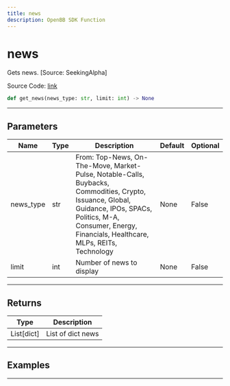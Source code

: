 ```yaml
---
title: news
description: OpenBB SDK Function
---
```


# news

Gets news. [Source: SeekingAlpha]

Source Code: [link](https://github.com/OpenBB-finance/OpenBBTerminal/tree/main/openbb_terminal/stocks/discovery/seeking_alpha_model.py#L199)

```python
def get_news(news_type: str, limit: int) -> None
```
---

## Parameters

| Name | Type | Description | Default | Optional |
| ---- | ---- | ----------- | ------- | -------- |
| news_type | str | From: Top-News, On-The-Move, Market-Pulse, Notable-Calls, Buybacks, Commodities, Crypto, Issuance, Global,<br/>Guidance, IPOs, SPACs, Politics, M-A, Consumer, Energy, Financials, Healthcare, MLPs, REITs, Technology | None | False |
| limit | int | Number of news to display | None | False |

---

## Returns

| Type | Description |
| ---- | ----------- |
| List[dict] | List of dict news |

---

## Examples

---

